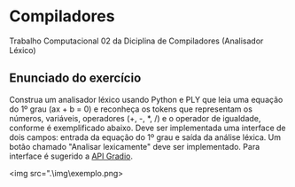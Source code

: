 # Compiladores
Trabalho Computacional 02 da Diciplina de Compiladores (Analisador Léxico)

## Enunciado do exercício
Construa um analisador léxico usando Python e PLY que leia uma equação do 1º grau (ax + b = 0) e reconheça os tokens que representam os números, variáveis, operadores (+, -, *, /) e o operador de igualdade, conforme é exemplificado abaixo. Deve ser implementada uma interface de dois campos: entrada da equação do 1º grau e saída da análise léxica. Um botão chamado "Analisar lexicamente" deve ser implementado. Para interface é sugerido a <a href="https://gradio.app/guides/">API Gradio</a>.

<img src=".\img\exemplo.png>